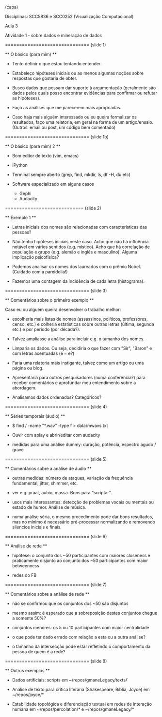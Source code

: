 (capa)






Disciplinas: SCC5836 e SCC0252 (Visualização Computacional)


Aula 3


Atividade 1 - sobre dados e mineração de dados































==============================
(slide 1)


** O básico (para mim) **

* Tento definir o que estou tentando entender.

* Estabeleço hipóteses iniciais ou
ao menos algumas noções sobre respostas que gostaria de obter.

* Busco dados que possam dar suporte à argumentação
(geralmente são dados pelos quais posso encontrar evidências
para confirmar ou refutar as hipóteses).

* Faço as análises que me parecerem mais apropriadas.

* Caso haja mais alguém interessado ou eu queira formalizar os resultados,
faço uma relatoria, em geral na forma de um artigo/ensaio.
(Outros: email ou post, um código bem comentado)



















==============================
(slide 1b)


** O básico (para mim) 2 **


* Bom editor de texto (vim, emacs)

* IPython

* Terminal sempre aberto (grep, find, mkdir, ls, df -H, du etc)

* Software especializado em alguns casos
  - Gephi
  - Audacity























============================
(slide 2)


** Exemplo 1 **

* Letras iniciais dos nomes são relacionadas com características das pessoas?

* Não tenho hipóteses iniciais neste caso.
Acho que não há influência notável em vários sentidos (e.g. místico).
Acho que há correlação de população e grupo (e.g. alemão e inglês e masculino).
Alguma implicação psicofísica?

* Podemos analisar os nomes dos laureados com o prêmio Nobel.
(Cuidado com a pareidolia!)

* Fazemos uma contagem da incidência de cada letra (histograma).































==============================
(slide 3)

** Comentários sobre o primeiro exemplo **

Caso eu ou alguém queira desenvolver o trabalho melhor:
- escolheria mais listas de nomes (assassinos, políticos, professores, censo, etc.)
e colheria estatísticas sobre outras letras (última, segunda etc.)
e por período (por década?).

- Talvez ampliasse a análise para incluir e.g. o tamanho dos nomes.

- Limparia os dados. Ou seja, decidiria o que fazer
com "Sir", "Baron" e com letras acentuadas (é ~ e?)

- Faria uma relatoria mais instigante, talvez como um artigo ou uma página ou blog.

- Apresentaria para outros pesquisadores (numa conferência?) para receber comentários e aprofundar meu entendimento sobre a abordagem.

- Analisamos dados ordenados? Categóricos? 




































==============================
(slide 4)


** Séries temporais (áudio) **

- $ find / -name "*.wav" -type f > data/mwavs.txt

- Ouvir com aplay e abrir/editar com audacity

- medidas para uma análise dummy: duração, potência, espectro agudo / grave























==============================
(slide 5)


** Comentários sobre a análise de áudio **


- outras medidas: número de ataques, variação da frequência fundamental,
jitter, shimmer, etc.

- ver e.g. praat, aubio, massa. Bons para "scriptar".

- usos mais interessantes: detecção de problemas vocais ou mentais
ou estado de humor. Análise de música.

- numa análise séria, o mesmo procedimento pode dar bons resultados,
mas no mínimo é necessário pré-processar normalizando e
removendo silencios iniciais e finais.












==============================
(slide 6)

** Análise de rede **

- hipótese: o conjunto dos ~50 participantes com maiores closeness
é praticamente disjunto ao conjunto dos ~50 participantes com maior betweenness

- redes do FB














==============================
(slide 7)

** Comentários sobre a análise de rede **

- não se confirmou que os conjuntos dos ~50 são disjuntos

- mesmo assim: é esperado que a sobreposição destes conjuntos
chegue a somente 50%?

- conjuntos menores: os 5 ou 10 participantes com maior centralidade

- o que pode ter dado errado com relação a esta ou a outra análise?

- o tamanho da intersecção pode estar refletindo o comportamento da
pessoa de quem é a rede?


















==============================
(slide 8)

** Outros exemplos **

- Dados artificiais: scripts em ~/repos/gmaneLegacy/texts/`

- Análise de texto para crítica literária (Shakespeare, Bíblia, Joyce)
   em ~/repos/joyce/*

- Estabilidade topológica e diferenciação textual em redes de interação humana
   em ~/repos/percolation/* e ~/repos/gmaneLegacy/*

































































































































































































































































































































































































































































































































































































































































































































































































































































































































































































































































































































































































































































































































































































































































































































































































































































































































































































































































































































































































































































































































































































































































































































































































































































































































































































































































































































































































































































































































































































































































































































































































































































































































































































































































































































































































































































































































































































































































































































































































































































































































































































































































































































































































































































































































































































































































































































































































































































































































































































































































































































































































































































































































































































































































































































































































































































































































































































































































































































































































